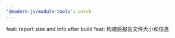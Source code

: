 ```yaml
---
'@modern-js/module-tools': patch
---
```


feat: report size and info after build
feat: 构建后报告文件大小和信息
